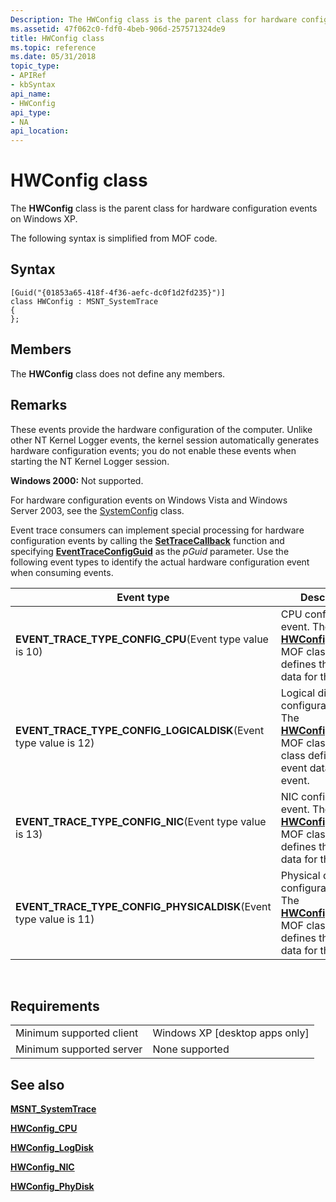 ```yaml
---
Description: The HWConfig class is the parent class for hardware configuration events on Windows XP. The following syntax is simplified from MOF code.
ms.assetid: 47f062c0-fdf0-4beb-906d-257571324de9
title: HWConfig class
ms.topic: reference
ms.date: 05/31/2018
topic_type: 
- APIRef
- kbSyntax
api_name: 
- HWConfig
api_type: 
- NA
api_location: 
---
```


# HWConfig class

The **HWConfig** class is the parent class for hardware configuration events on Windows XP.

The following syntax is simplified from MOF code.

## Syntax

``` syntax
[Guid("{01853a65-418f-4f36-aefc-dc0f1d2fd235}")]
class HWConfig : MSNT_SystemTrace
{
};
```

## Members

The **HWConfig** class does not define any members.

## Remarks

These events provide the hardware configuration of the computer. Unlike other NT Kernel Logger events, the kernel session automatically generates hardware configuration events; you do not enable these events when starting the NT Kernel Logger session.

**Windows 2000:** Not supported.

For hardware configuration events on Windows Vista and Windows Server 2003, see the [SystemConfig](systemconfig.md) class.

Event trace consumers can implement special processing for hardware configuration events by calling the [**SetTraceCallback**](/windows/win32/api/evntrace/nf-evntrace-settracecallback) function and specifying [**EventTraceConfigGuid**](nt-kernel-logger-constants.md) as the *pGuid* parameter. Use the following event types to identify the actual hardware configuration event when consuming events.



| Event type                                                                      | Description                                                                                                                                      |
|---------------------------------------------------------------------------------|--------------------------------------------------------------------------------------------------------------------------------------------------|
| **EVENT\_TRACE\_TYPE\_CONFIG\_CPU**(Event type value is 10)<br/>          | CPU configuration event. The [**HWConfig\_CPU**](hwconfig-cpu.md) MOF classes defines the event data for this event.                            |
| **EVENT\_TRACE\_TYPE\_CONFIG\_LOGICALDISK**(Event type value is 12)<br/>  | Logical disk configuration event. The [**HWConfig\_LogDisk**](hwconfig-logdisk.md) MOF classes MOF class defines the event data for this event. |
| **EVENT\_TRACE\_TYPE\_CONFIG\_NIC**(Event type value is 13)<br/>          | NIC configuration event. The [**HWConfig\_NIC**](hwconfig-nic.md) MOF classes defines the event data for this event.                            |
| **EVENT\_TRACE\_TYPE\_CONFIG\_PHYSICALDISK**(Event type value is 11)<br/> | Physical disk configuration event. The [**HWConfig\_PhyDisk**](hwconfig-phydisk.md) MOF classes defines the event data for this event.          |



 

## Requirements



|                                     |                                             |
|-------------------------------------|---------------------------------------------|
| Minimum supported client<br/> | Windows XP \[desktop apps only\]<br/> |
| Minimum supported server<br/> | None supported<br/>                   |



## See also

<dl> <dt>

[**MSNT\_SystemTrace**](msnt-systemtrace.md)
</dt> <dt>

[**HWConfig\_CPU**](hwconfig-cpu.md)
</dt> <dt>

[**HWConfig\_LogDisk**](hwconfig-logdisk.md)
</dt> <dt>

[**HWConfig\_NIC**](hwconfig-nic.md)
</dt> <dt>

[**HWConfig\_PhyDisk**](hwconfig-phydisk.md)
</dt> </dl>

 

 